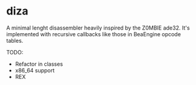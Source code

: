 diza
====

A minimal lenght disassembler heavily inspired by the Z0MBIE ade32.
It's implemented with recursive callbacks like those in BeaEngine opcode tables.

TODO:
- Refactor in classes
- x86_64 support
- REX
